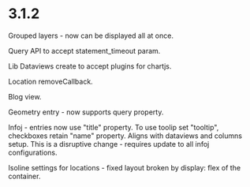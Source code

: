 # 3.1.2

Grouped layers - now can be displayed all at once.

Query API to accept statement_timeout param.

Lib Dataviews create to accept plugins for chartjs.

Location removeCallback.

Blog view.

Geometry entry - now supports query property.

Infoj - entries now use "title" property. To use toolip set "tooltip", checkboxes retain "name" property. Aligns with dataviews and columns setup. This is a disruptive change - requires update to all infoj configurations.

Isoline settings for locations - fixed layout broken by display: flex of the container.